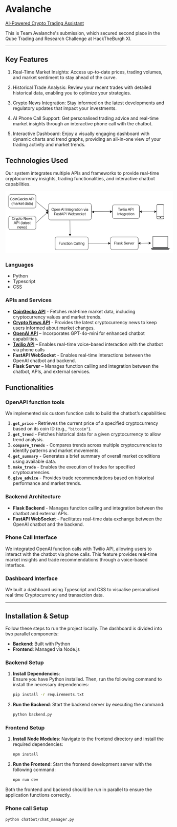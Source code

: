 # Avalanche
[AI-Powered Crypto Trading Assistant](https://dorahacks.io/buidl/23539/)

This is Team Avalanche's submission, which secured second place in the Qube Trading and Research Challenge at HackTheBurgh XI.

---

## Key Features
1. Real-Time Market Insights:
Access up-to-date prices, trading volumes, and market sentiment to stay ahead of the curve.

2. Historical Trade Analysis:
Review your recent trades with detailed historical data, enabling you to optimize your strategies.

3. Crypto News Integration:
Stay informed on the latest developments and regulatory updates that impact your investments.

4. AI Phone Call Support: 
Get personalised trading advice and real-time market insights through an interactive phone call with the chatbot.

5. Interactive Dashboard:
Enjoy a visually engaging dashboard with dynamic charts and trend graphs, providing an all-in-one view of your trading activity and market trends.

## Technologies Used

Our system integrates multiple APIs and frameworks to provide real-time cryptocurrency insights, trading functionalities, and interactive chatbot capabilities.  

<img src="assets/htb.png" alt="Diagram" style="background-color: white; padding: 10px;">

### Languages
- Python
- Typescript
- CSS

### APIs and Services  

- **[CoinGecko API](https://www.coingecko.com/en/api)** - Fetches real-time market data, including cryptocurrency values and market trends.  
- **[Crypto News API](https://cryptonews-api.com/)** - Provides the latest cryptocurrency news to keep users informed about market changes.
- **[OpenAI API](https://platform.openai.com/docs/models)** – Incorporates GPT-4o-mini for enhanced chatbot capabilities.
- **[Twilio API](https://www.twilio.com/en-us/voice)** – Enables real-time voice-based interaction with the chatbot via phone calls
- **FastAPI WebSocket** - Enables real-time interactions between the OpenAI chatbot and backend.
- **Flask Server** – Manages function calling and integration between the chatbot, APIs, and external services.

## Functionalities

### OpenAPI function tools

We implemented six custom function calls to build the chatbot’s capabilities:  

1. **`get_price`** - Retrieves the current price of a specified cryptocurrency based on its coin ID (e.g., `"bitcoin"`).  
2. **`get_trend`** - Fetches historical data for a given cryptocurrency to allow trend analysis.  
3. **`compare_trends`** - Compares trends across multiple cryptocurrencies to identify patterns and market movements.  
4. **`get_summary`** - Generates a brief summary of overall market conditions using available data.  
5. **`make_trade`** - Enables the execution of trades for specified cryptocurrencies.  
6. **`give_advice`** - Provides trade recommendations based on historical performance and market trends.  

### Backend Architecture

- **Flask Backend** - Manages function calling and integration between the chatbot and external APIs.  
- **FastAPI WebSocket** - Facilitates real-time data exchange between the OpenAI chatbot and the backend.  

### Phone Call Interface  

We integrated OpenAI function calls with Twilio API, allowing users to interact with the chatbot via phone calls. This feature provides real-time market insights and trade recommendations through a voice-based interface.

### Dashboard Interface

We built a dashboard using Typescript and CSS to visualise personalised real time Cryptocurrency and transaction data.

---

## Installation & Setup  

Follow these steps to run the project locally. The dashboard is divided into two parallel components:  
- **Backend**: Built with Python  
- **Frontend**: Managed via Node.js  

### Backend Setup  

1. **Install Dependencies**:  
   Ensure you have Python installed. Then, run the following command to install the necessary dependencies:  
   ```sh
   pip install -r requirements.txt
   ```

2. **Run the Backend**:
    Start the backend server by executing the command:
    ```sh
    python backend.py
    ```

### Frontend Setup 

1. **Install Node Modules**:
    Navigate to the frontend directory and install the required dependencies:
    ```sh
    npm install
    ```

2. **Run the Frontend**:
    Start the frontend development server with the following command:
    ```sh
    npm run dev
    ```
Both the frontend and backend should be run in parallel to ensure the application functions correctly.

### Phone call Setup
```sh
python chatbot/chat_manager.py
```